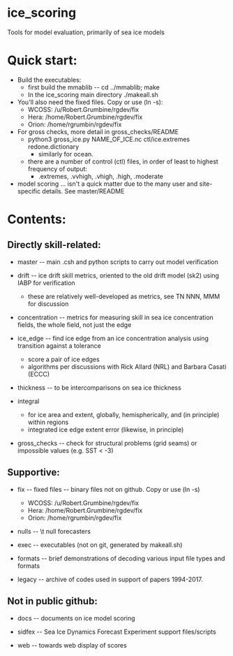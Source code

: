 # ice_scoring
Tools for model evaluation, primarily of sea ice models

# Quick start:
* Build the executables:
  * first build the mmablib -- cd ../mmablib; make
  * In the ice_scoring main directory ./makeall.sh
* You'll also need the fixed files. Copy or use (ln -s):
  * WCOSS: /u/Robert.Grumbine/rgdev/fix
  * Hera:  /home/Robert.Grumbine/rgdev/fix
  * Orion: /home/rgrumbin/rgdev/fix
* For gross checks, more detail in gross_checks/README
  * python3 gross_ice.py   NAME_OF_ICE.nc   ctl/ice.extremes   redone.dictionary
    * similarly for ocean.
  * there are a number of control (ctl) files, in order of least to highest frequency of output:
    * .extremes, .vvhigh, .vhigh, .high, .moderate
* model scoring ... isn't a quick matter due to the many user and site-specific details. See master/README


# Contents:

## Directly skill-related:

* master -- main .csh and python scripts to carry out model verification

* drift -- ice drift skill metrics, oriented to the old drift model (sk2) using IABP for verification
  * these are relatively well-developed as metrics, see TN NNN, MMM for discussion

* concentration -- metrics for measuring skill in sea ice concentration fields, the whole field, not just the edge

* ice_edge -- find ice edge from an ice concentration analysis using transition
              against a tolerance
  * score a pair of ice edges
  * algorithms per discussions with Rick Allard (NRL) and Barbara Casati (ECCC)

* thickness -- to be intercomparisons on sea ice thickness

* integral
  * for ice area and extent, globally, hemispherically, and (in principle) within regions
  * integrated ice edge extent error (likewise, in principle)

* gross_checks -- check for structural problems (grid seams) or impossible values (e.g. SST < -3)


## Supportive:
* fix      -- fixed files -- binary files not on github. Copy or use (ln -s)
  * WCOSS: /u/Robert.Grumbine/rgdev/fix
  * Hera:  /home/Robert.Grumbine/rgdev/fix
  * Orion: /home/rgrumbin/rgdev/fix

* nulls    -- \t null forecasters

* exec    -- executables (not on git, generated by makeall.sh)

* formats -- brief demonstrations of decoding various input file types and formats

* legacy -- archive of codes used in support of papers 1994-2017.

## Not in public github:

* docs -- documents on ice model scoring

* sidfex  -- Sea Ice Dynamics Forecast Experiment support files/scripts

* web -- towards web display of scores

